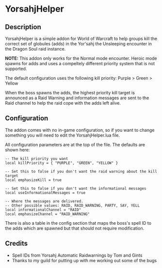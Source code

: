 YorsahjHelper
=============

Description
-----------

YorsahjHelper is a simple addon for World of Warcraft to help groups kill the correct set of globules
(adds) in the Yor'sahj the Unsleeping encounter in the Dragon Soul raid instance.

**NOTE:** This addon only works for the Normal mode encounter. Heroic mode spawns for adds and uses
a compeltely different priority system that is not supported.

The default configuration uses the following kill priority: Purple > Green > Yellow

When the boss spawns the adds, the highest priority kill target is announced as a Raid 
Warning and information messages are sent to the Raid channel to help the raid cope with the adds left
alive.

Configuration
-------------

The addon comes with no in-game configuration, so if you want to change something you will need to edit
the YorsahjHelper.lua file.

All configuration parameters are at the top of the file. The defaults are shown here:

    -- The kill priority you want
    local killPriority = { "PURPLE", "GREEN", "YELLOW" }
    
    -- Set this to false if you don't want the raid warning about the kill target
    local emphasizeKill = true
    
    -- Set this to false if you don't want the informational messages
    local useInformationalMessages = true
    
    -- Where the messages are delivered.
    -- Other possible values: RAID, RAID_WARNING, PARTY, SAY, YELL
    local informationalChannel = "RAID"
    local emphasizeChannel = "RAID_WARNING"

There is also a table in the config section that maps the boss's spell ID to the adds which are spawned but
that should not require modification.

Credits
-------

* Spell IDs from Yorsahj Automatic Raidwarnings by Tom and Gints
* Thanks to my guild for putting up with me working out some of the bugs
